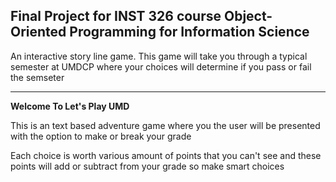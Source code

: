 ## Final Project for INST 326 course Object-Oriented Programming for Information Science

An interactive story line game.
This game will take you through a typical semester at UMDCP where your choices will determine if you  pass or fail the semseter

---


**Welcome To Let's Play UMD**
    
This is an text based adventure game where you the user will be presented with the option to make or break your grade
    
Each choice is worth various amount of points that you can't see and these points will add or subtract from your grade so make smart choices





